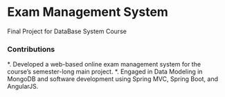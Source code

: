 # Exam Management System
Final Project for DataBase System Course 

### Contributions

*. Developed a web-based online exam management system for the course’s semester-long main project.
*. Engaged in Data Modeling in MongoDB and software development using Spring MVC, Spring Boot, and AngularJS.


